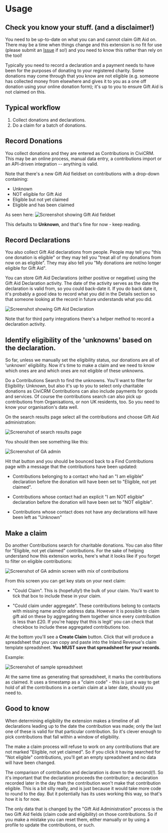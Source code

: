 # Usage

## Check you know your stuff. (and a disclaimer!)

You need to be up-to-date on what you can and cannot claim Gift Aid on. There
may be a time when things change and this extension is no fit for use (please
submit an
[Issue](https://github.com/artfulrobot/uk.artfulrobot.civicrm.giftaid/issues) if
so!) and you need to know this rather than rely on the tool!

Typically you need to record a declaration and a payment needs to have been for
the purposes of donating to your registered charity. Some donations may come
through that you know are not eligible (e.g. someone has collected money from
elsewhere and gives it to you as a one off donation using your online donation
form); it's up to you to ensure Gift Aid is not claimed on this.

## Typical workflow

1. Collect donations and declarations.
2. Do a claim for a batch of donations.

## Record Donations

You collect donations and they are entered as Contributions in CiviCRM. This may
be an online process, manual data entry, a contributions import or an API-driven
integration -- anything is valid.

Note that there's a new Gift Aid fieldset on contributions with a drop-down containing:

- Unknown
- NOT eligible for Gift Aid
- Eligible but not yet claimed
- Eligible and has been claimed

As seen here:
![Screenshot showing Gift Aid fieldset](images/new-contrib.png)

This defaults to **Unknown**, and that's fine for now - keep reading.

## Record Declarations

You also collect Gift Aid declarations from people. People may tell you "this
one donation is eligible" or they may tell you "treat all of my donations from
now on as eligible". They may also tell you "My donations are not/no longer
eligible for Gift Aid".

You can store Gift Aid Declarations (either positive or negative) using the Gift
Aid Declaration activity. The date of the activity serves as the date the
declaration is valid from, so you could back-date it. If you do back date it,
it's probably a good idea to record what you did in the Details section so that
someone looking at the record in future understands what you did.

![Screenshot showing Gift Aid Declaration](images/declaration.png)

Note that for third party integrations there's a helper method to record a
declaration activity.

## Identify eligibility of the 'unknowns' based on the declaration.

So far, unless we manually set the eligibility status, our donations are all of
'unknown' eligibility. Now it's time to make a claim and we need to know which
ones are and which ones are not eligible of these unknowns.

Do a Contributions Search to find the unknowns. You'll want to filter for
Eligibility: Unknown, but also it's up to you to select only charitable
donations as CiviCRM Contributions can also include payments for goods and
services. Of course the contributions search can also pick up contributions from
Organisations, or non UK residents, too. So you need to know your organisation's
data well.

On the search results page select all the contributions and choose Gift Aid
administration:

![Screenshot of search results page](images/contrib-task.png)

You should then see something like this:

![Screenshot of GA admin](images/manage-1.png)

Hit that button and you should be bounced back to a Find Contributions page with
a message that the contributions have been updated:

- Contributions belonging to a contact who had an "I am eligible" declaration
  before the donation will have been set to "Eligible, not yet claimed".

- Contributions whose contact had an explicit "I am NOT eligible" declaration
  before the donation will have been set to "NOT eligible".

- Contributions whose contact does not have any declarations will have been left
  as "Unknown"

## Make a claim

Do another Contributions search for charitable donations. You can also filter
for "Eligible, not yet claimed" contributions. For the sake of helping
understand how this extension works, here's what it looks like if you forget to
filter on eligible contributions:

![Screenshot of GA admin screen with mix of contributions](images/manage-2.png)

From this screen you can get key stats on your next claim:

- "Could Claim". This is (hopefully!) the bulk of your claim. You'll want to
  tick that box to include these in your claim.

- "Could claim under aggregate". These contributions belong to contacts with
  missing name and/or address data. However it is possible to claim gift aid on
  these by aggregating them together since every contribution is less than £20.
  If you're happy that this is legit' you can check that checkbox to include
  these aggregated contributions too.

At the bottom you'll see a **Create Claim** button. Click that will produce a
spreadsheet that you can copy and paste into the Inland Revenue's claim
template spreadsheet. **You MUST save that spreadsheet for your records**.

Example:

![Screenshot of sample spreadsheet](images/spreadsheet.png)

At the same time as generating that spreadsheet, it marks the contributions as
claimed. It uses a timestamp as a "claim code" - this is just a way to get hold
of all the contributions in a certain claim at a later date, should you need to.

## Good to know

When determining eligibility the extension makes a timeline of all declarations
leading up to the date the contribution was made; only the last one of these is
valid for that particular contribution. So it's clever enough to pick
contributions that fall within a window of eligibility.

The make a claim process will refuse to work on any contributions that are not
marked "Eligible, not yet claimed". So if you click it having searched for
"Not eligible" contributions, you'll get an empty spreadsheet and no data will
have been changed.

The comparison of contribution and declaration is down to the second(!). So it's
important that the declaration proceeds the contribution; a declaration
recorded later in the day than the contribution won't make that contribution
eligible. This is a bit silly really, and is just because it would take more
code to round to the day. But it potentially has its uses working this way, so
that's how it is for now.

The only data that is changed by the "Gift Aid Administration" process is the
two Gift Aid fields (claim code and eligibility) on those contributions. So if
you make a mistake you can reset them, either manually or by using a profile to
update the contributions, or such.
